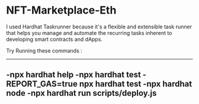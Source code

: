 # NFT-Marketplace-Eth

I used Hardhat Taskrunner because it's a flexible and extensible task runner that helps you manage and automate the recurring tasks inherent to developing smart contracts and dApps.

Try Running these commands :

---
-npx hardhat help
-npx hardhat test
-REPORT_GAS=true npx hardhat test
-npx hardhat node
-npx hardhat run scripts/deploy.js
---

